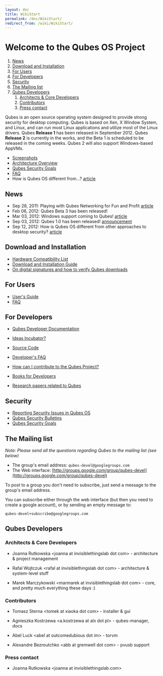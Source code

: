 ```yaml
---
layout: doc
title: WikiStart
permalink: /doc/WikiStart/
redirect_from: /wiki/WikiStart/
---
```


Welcome to the Qubes OS Project
===============================

1.  [News](#News)
2.  [Download and Installation](#DownloadandInstallation)
3.  [For Users](#ForUsers)
4.  [For Developers](#ForDevelopers)
5.  [Security](#Security)
6.  [The Mailing list](#TheMailinglist)
7.  [Qubes Developers](#QubesDevelopers)
    1.  [Architects & Core Developers](#ArchitectsCoreDevelopers)
    2.  [Contributors](#Contributors)
    3.  [Press contact](#Presscontact)

Qubes is an open source operating system designed to provide strong security for desktop computing. Qubes is based on Xen, X Window System, and Linux, and can run most Linux applications and utilize most of the Linux drivers. Qubes **Release 1** has been released in September 2012. Qubes **Release 2** is currently in the works, and the Beta 1 is scheduled to be released in the coming weeks. Qubes 2 will also support Windows-based AppVMs.

-   [Screenshots](/doc/QubesScreenshots)
-   [Architecture Overview](/doc/QubesArchitecture)
-   [Qubes Security Goals](/doc/SecurityGoals)
-   [FAQ](/doc/UserFaq)
-   How is Qubes OS different from...? [article](http://theinvisiblethings.blogspot.com/2012/09/how-is-qubes-os-different-from.html)

News
----

-   Sep 28, 2011: Playing with Qubes Networking for Fun and Profit [article](http://theinvisiblethings.blogspot.com/2011/09/playing-with-qubes-networking-for-fun.html)
-   Feb 06, 2012: Qubes Beta 3 has been released!
-   Mar 03, 2012: Windows support coming to Qubes! [article](http://theinvisiblethings.blogspot.com/2012/03/windows-support-coming-to-qubes.html)
-   Sep 03, 2012: Qubes 1.0 has been released! [announcement](http://theinvisiblethings.blogspot.com/2012/09/introducing-qubes-10.html)
-   Sep 12, 2012: How is Qubes OS different from other approaches to desktop security? [article](http://theinvisiblethings.blogspot.com/2012/09/how-is-qubes-os-different-from.html)

Download and Installation
-------------------------

-   [Hardware Compatibility List](/doc/HCL)
-   [Download and Installation Guide](/doc/InstallationGuide)
-   [On digital signatures and how to verify Qubes downloads](/doc/VerifyingSignatures)

For Users
---------

-   [User's Guide](/doc/UserDoc)
-   [FAQ](/doc/UserFaq)

For Developers
--------------

-   [Qubes Developer Documentation](/doc/SystemDoc)
-   [Ideas Incubator?](/doc/IdeasIncubator)
-   [Source Code](/doc/SourceCode)
-   [Developer's FAQ](/doc/DevelFaq)

-   [How can I contribute to the Qubes Project?](/doc/ContributingHowto)
-   [Books for Developers](/doc/DevelBooks)
-   [Research papers related to Qubes](/doc/QubesResearch)

Security
--------

-   [Reporting Security Issues in Qubes OS](/doc/SecurityPage)
-   [Qubes Security Bulletins](/doc/SecurityBulletins)
-   [Qubes Security Goals](/doc/SecurityGoals)

The Mailing list
----------------

*Note: Please send all the questions regarding Qubes to the mailing list (see below)*

-   The group's email address: `qubes-devel@googlegroups.com`
-   The Web interface: [http://groups.google.com/group/qubes-devel](http://groups.google.com/group/qubes-devel)

To post to a group you don't need to subscribe, just send a message to the group's email address.

You can subscribe either through the web interface (but then you need to create a google account), or by sending an empty message to:

```
qubes-devel+subscribe@googlegroups.com
```

Qubes Developers
----------------

### Architects & Core Developers

-   Joanna Rutkowska \<joanna at invisiblethingslab dot com\> - architecture & project management

-   Rafal Wojtczuk \<rafal at invisiblethingslab dot com\> - architecture & system-level stuff

-   Marek Marczykowski \<marmarek at invisiblethingslab dot com\> - core, and pretty much everything these days :)

### Contributors

-   Tomasz Sterna \<tomek at xiaoka dot com\> - installer & gui

-   Agnieszka Kostrzewa \<a.kostrzewa at alx dot pl\> - qubes-manager, docs

-   Abel Luck \<abel at outcomedubious dot im\> - torvm

-   Alexandre Bezroutchko \<abb at gremwell dot com\> - pvusb support

### Press contact

-   Joanna Rutkowska \<joanna at invisiblethingslab.com\>

